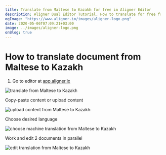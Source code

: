 ```yaml
---
title: Translate from Maltese to Kazakh for free in Aligner Editor
description: Aligner Dual Editor Tutorial. How to translate for free from Maltese to Kazakh. Aligner is multilingual document management platform. 
ogImage: "https://www.aligner.io/images/aligner-logo.png"
date: 2020-05-06T07:09:21+03:00
image: ../images/aligner-logo.png
onBlog: true
---
```


# How to translate document from Maltese to Kazakh

1. Go to editor at [app.aligner.io](https://app.aligner.io "Aligner App web page")

![translate from Maltese to Kazakh](../aligner-blank-editor.png "translate from Maltese to Kazakh")

Copy-paste content or upload content

![upload content from Maltese to Kazakh](../aligner-uploaded-document.png "upload content from Maltese to Kazakh")

Choose desired language

![choose machine translation from Maltese to Kazakh](../aligner-language-dropdown.png "choose machine translation from Maltese to Kazakh")

Work and edit 2 documents in parallel

![edit translation from Maltese to Kazakh](../aligner-double-sitded-editor.png "edit translation from Maltese to Kazakh")


